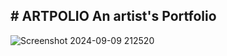#   A R T P O L I O 
An artist's Portfolio
-------------------------------------------------------------------------------------------------
![Screenshot 2024-09-09 212520](https://github.com/user-attachments/assets/b0616125-d36f-42d8-a6b1-ffb12bdaee5c)

 
 
